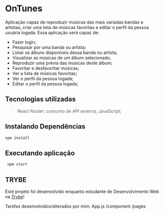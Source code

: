 # OnTunes

Aplicação capaz de reproduzir músicas das mais variadas bandas e artistas, criar uma
lista de músicas favoritas e editar o perfil da pessoa usuária logada. Essa aplicação será capaz de:

- Fazer login;
- Pesquisar por uma banda ou artista;
- Listar os álbuns disponíveis dessa banda ou artista;
- Visualizar as músicas de um álbum selecionado;
- Reproduzir uma prévia das músicas deste álbum;
- Favoritar e desfavoritar músicas;
- Ver a lista de músicas favoritas;
- Ver o perfil da pessoa logada;
- Editar o perfil da pessoa logada;

## Tecnologias utilizadas

> React Router; consumo de API externa; JavaScript;

## Instalando Dependências

```bash
npm install
```

## Executando aplicação

```bash
 npm start
```

## TRYBE

Este projeto foi desenvolvido enquanto estudante de Desenvolvimento Web na <a href="https://www.betrybe.com/">Trybe</a>!

Tarefas desenvolvidos/alterados por mim:
App.js
/component
/pages

